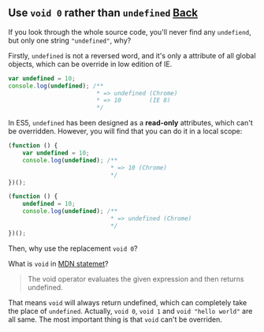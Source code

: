 ## Use `void 0` rather than `undefined` [Back](./../underscore.md)

If you look through the whole source code, you'll never find any `undefiend`, but only one string `"undefined"`, why?

Firstly, `undefined` is not a reversed word, and it's only a attribute of all global objects, which can be override in low edition of IE.

```js
var undefined = 10;
console.log(undefined); /**
                         * => undefined (Chrome)
                         * => 10        (IE 8)
                         */
```

In ES5, `undefined` has been designed as a **read-only** attributes, which can't be overridden. However, you will find that you can do it in a local scope:

```js
(function () {
    var undefined = 10;
    console.log(undefined); /**
                             * => 10 (Chrome)
                             */
})();

(function () {
    undefined = 10;
    console.log(undefined); /**
                             * => undefined (Chrome)
                             */
})();
```

Then, why use the replacement `void 0`?

What is `void` in [MDN statemet](https://developer.mozilla.org/en-US/docs/Web/JavaScript/Reference/Operators/void)?

> The void operator evaluates the given expression and then returns undefined.

That means `void` will always return undefined, which can completely take the place of `undefined`. Actually, `void 0`, `void 1` and `void "hello world"` are all same. The most important thing is that `void` can't be overriden.
